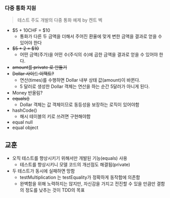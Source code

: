 ### 다중 통화 지원
> 테스트 주도 개발의 다중 통화 예제 by 켄트 벡

- $5 + 10CHF = $10 
  - 통화가 다른 두 금액을 더해서 주어진 환율에 맞게 변한 금액을 결과로 얻을 수 있어야 한다
- ~~$5 * 2 = $10~~
  - 어떤 금액(주가)을 어떤 수(주식의 수)에 곱한 금액을 결과로 얻을 수 있어야 한다.
- ~~amount를 private 로 만들기~~
- ~~Dollar 사이드 이팩트?~~
  - 연산(times)를 수행하면 Dollar 내부 상태 값(amount)이 바뀐다. 
  - 5 달러로 생성한 Dollar 객체는 연산을 하는 순간 5달러가 아니게 된다. 
- Money 반올림?
- ~~equals()~~
  - Dollar 객체는 값 객체이므로 동등성을 보장하는 로직이 있어야함
- hashCode()
  - 해시 테이블의 키로 쓰려면 구현해야함
- equal null
- equal object

## 교훈
- 오직 테스트를 향상시키기 위해서만 개발된 기능(equals) 사용
  - 테스트를 향상시키니 모델 코드의 개선점도 해결됨(private)
- 두 테스트가 동시에 실패하면 망함
  - testMultiplication 는 testEquality가 정확하게 동작함에 의존함
  - 완벽함을 위해 노력하지는 않지만, 자신감을 가지고 전진할 수 있을 만큼만 결함의 정도를 낮추는 것이 TDD의 목표
